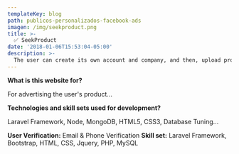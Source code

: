 ```yaml
---
templateKey: blog
path: publicos-personalizados-facebook-ads
imagen: /img/seekproduct.png
title: >-
  ✅ SeekProduct
date: '2018-01-06T15:53:04-05:00'
description: >-
  The user can create its own account and company, and then, upload products for the company.The user can search products through this website and look for necessary products.
---
```

**What is this website for?**

For advertising the user's product...

**Technologies and skill sets used for development?**

Laravel Framework, Node, MongoDB, HTML5, CSS3, Database Tuning...

**User Verification:**
Email & Phone Verification
**Skill set:**
Laravel Framework, Bootstrap, HTML, CSS, Jquery, PHP, MySQL
